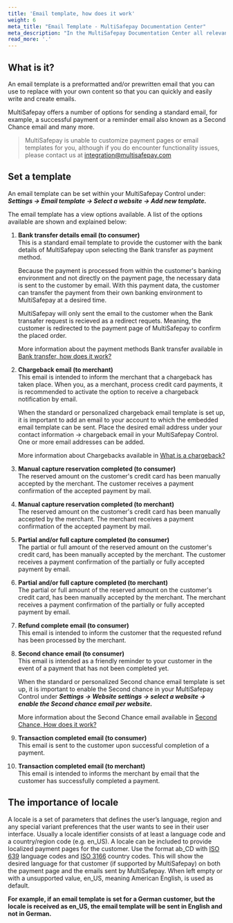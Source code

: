 ```yaml
---
title: 'Email template, how does it work'
weight: 6
meta_title: "Email Template - MultiSafepay Documentation Center"
meta_description: "In the MultiSafepay Documentation Center all relevant information regarding our Plugins and API. As well as Support pages for Payment Method, Tools and General Questions. You can also find the contact details of our Support Team and Integration Team."
read_more: '.'
---
```


## What is it? 
An email template is a preformatted and/or prewritten email that you can use to replace with your own content so that you can quickly and easily write and create emails.

MultiSafepay offers a number of options for sending a standard email, for example, a successful payment or a reminder email also known as a Second Chance email and many more. 

> MultiSafepay is unable to customize payment pages or email templates for you, although if you do encounter functionality issues, please contact us at <integration@multisafepay.com>

## Set a template
An email template can be set within your MultiSafepay Control under: _**Settings -> Email template -> Select a website -> Add new template.**_ 

The email template has a view options available. A list of the options available are shown and explained below:

1. **Bank transfer details email (to consumer)**\
This is a standard email template to provide the customer with the bank details of MultiSafepay upon selecting the Bank transfer as payment method. 

    Because the payment is processed from within the customer's banking environment and not directly on the payment page, the necessary data is sent to the customer by email. With this payment data, the customer can transfer the payment from their own banking environment to MultiSafepay at a desired time.

    MultiSafepay will only sent the email to the customer when the Bank transafer request is recieved as a redirect requets. Meaning, the customer is redirected to the payment page of MultiSafepay to confirm the placed order. 

    More information about the payment methods Bank transfer available in [Bank transfer, how does it work?](/payment-methods/bank-transfer/#how-it-works)

2. **Chargeback email (to merchant)**\
This email is intended to inform the merchant that a chargeback has taken place. When you, as a merchant, process credit card payments, it is recommended to activate the option to receive a chargeback notification by email.

     When the standard or personalized chargeback email template is set up, it is important to add an email to your account to which the embedded email template can be sent. Place the desired email address under your contact information -> chargeback email in your MultiSafepay Control. One or more email addresses can be added. 

     More information about Chargebacks available in [What is a chargeback?](/payment-methods/creditcards/chargebacks/what-is-a-chargeback/)

3. **Manual capture reservation completed (to consumer)**\
The reserved amount on the customer's credit card has been manually accepted by the merchant. The customer receives a payment confirmation of the accepted payment by mail. 


4. **Manual capture reservation completed (to merchant)**\
The reserved amount on the customer's credit card has been manually accepted by the merchant. The merchant receives a payment confirmation of the accepted payment by mail. 


5. **Partial and/or full capture completed (to consumer)**\
The partial or full amount of the reserved amount on the customer's credit card, has been manually accepted by the merchant. The customer receives a payment confirmation of the partially or fully accepted payment by email.


6. **Partial and/or full capture completed (to merchant)**\
The partial or full amount of the reserved amount on the customer's credit card, has been manually accepted by the merchant. The merchant receives a payment confirmation of the partially or fully accepted payment by email.


7. **Refund complete email (to consumer)**\
This email is intended to inform the customer that the requested refund has been processed by the merchant. 


8. **Second chance email (to consumer)**\
This email is intended as a friendly reminder to your customer in the event of a payment that has not been completed yet. 

    When the standard or personalized Second chance email template is set up, it is important to enable the Second chance in your MultiSafepay Control under **_Settings -> Website settings -> select a website -> enable the Second chance email per website._**

    More information about the Second Chance email available in [Second Chance, How does it work?](/tools/second-chance/how-does-it-work/)

9. **Transaction completed email (to consumer)**\
This email is sent to the customer upon successful completion of a payment. 


10. **Transaction completed email (to merchant)**\
This email is intended to informs the merchant by email that the customer has successfully completed a payment.


## The importance of locale
A locale is a set of parameters that defines the user’s language, region and any special variant preferences that the user wants to see in their user interface. Usually a locale identifier consists of at least a language code and a country/region code (e.g. en_US). A locale can be included to provide localized payment pages for the customer. Use the format ab_CD with [ISO 639](https://www.iso.org/iso-639-language-codes.html) language codes and [ISO 3166](https://www.iso.org/iso-3166-country-codes.html) country codes. This will show the desired language for that customer (if supported by MultiSafepay) on both the payment page and the emails sent by MultiSafepay. When left empty or with a unsupported value, en_US, meaning American English, is used as default.

**For example, if an email template is set for a German customer, but the locale is received as en_US, the email template will be sent in English and not in German.**









<br>